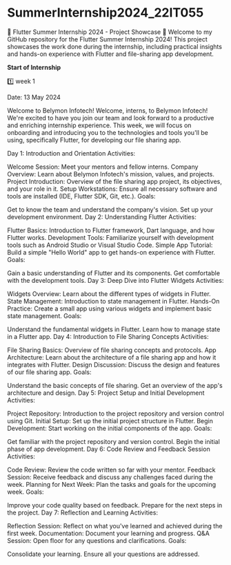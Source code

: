 # SummerInternship2024_22IT055
🌟 Flutter Summer Internship 2024 - Project Showcase 🌟
Welcome to my GitHub repository for the Flutter Summer Internship 2024! This project showcases the work done during the internship, including practical insights and hands-on experience with Flutter and file-sharing app development.

**Start of Internship**

1️⃣ week 1

Date: 13 May 2024

Welcome to Belymon Infotech!
Welcome, interns, to Belymon Infotech! We're excited to have you join our team and look forward to a productive and enriching internship experience. This week, we will focus on onboarding and introducing you to the technologies and tools you'll be using, specifically Flutter, for developing our file sharing app.

Day 1: Introduction and Orientation
Activities:

Welcome Session: Meet your mentors and fellow interns.
Company Overview: Learn about Belymon Infotech's mission, values, and projects.
Project Introduction: Overview of the file sharing app project, its objectives, and your role in it.
Setup Workstations: Ensure all necessary software and tools are installed (IDE, Flutter SDK, Git, etc.).
Goals:

Get to know the team and understand the company's vision.
Set up your development environment.
Day 2: Understanding Flutter
Activities:

Flutter Basics: Introduction to Flutter framework, Dart language, and how Flutter works.
Development Tools: Familiarize yourself with development tools such as Android Studio or Visual Studio Code.
Simple App Tutorial: Build a simple "Hello World" app to get hands-on experience with Flutter.
Goals:

Gain a basic understanding of Flutter and its components.
Get comfortable with the development tools.
Day 3: Deep Dive into Flutter Widgets
Activities:

Widgets Overview: Learn about the different types of widgets in Flutter.
State Management: Introduction to state management in Flutter.
Hands-On Practice: Create a small app using various widgets and implement basic state management.
Goals:

Understand the fundamental widgets in Flutter.
Learn how to manage state in a Flutter app.
Day 4: Introduction to File Sharing Concepts
Activities:

File Sharing Basics: Overview of file sharing concepts and protocols.
App Architecture: Learn about the architecture of a file sharing app and how it integrates with Flutter.
Design Discussion: Discuss the design and features of our file sharing app.
Goals:

Understand the basic concepts of file sharing.
Get an overview of the app's architecture and design.
Day 5: Project Setup and Initial Development
Activities:

Project Repository: Introduction to the project repository and version control using Git.
Initial Setup: Set up the initial project structure in Flutter.
Begin Development: Start working on the initial components of the app.
Goals:

Get familiar with the project repository and version control.
Begin the initial phase of app development.
Day 6: Code Review and Feedback Session
Activities:

Code Review: Review the code written so far with your mentor.
Feedback Session: Receive feedback and discuss any challenges faced during the week.
Planning for Next Week: Plan the tasks and goals for the upcoming week.
Goals:

Improve your code quality based on feedback.
Prepare for the next steps in the project.
Day 7: Reflection and Learning
Activities:

Reflection Session: Reflect on what you've learned and achieved during the first week.
Documentation: Document your learning and progress.
Q&A Session: Open floor for any questions and clarifications.
Goals:

Consolidate your learning.
Ensure all your questions are addressed.
